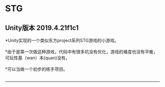 # STG

Unity版本 2019.4.21f1c1
----------------
*Unity实现的一个类似东方project系列STG游戏的小游戏。<br><br>
*由于是第一次做这种游戏，代码中有很多坑没有优化，游戏的难度也没有平衡，可玩性基（wan）本(quan)没有。<br><br>
*可以当做一个初步的练手项目。<br><br>

----------------


